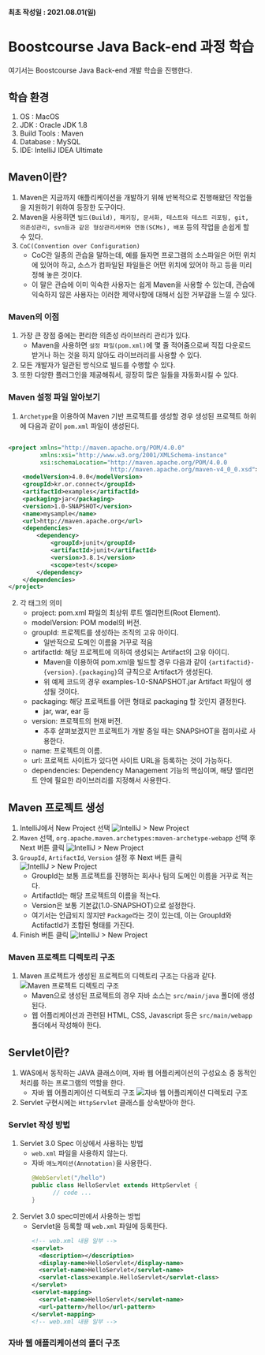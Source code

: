 #### 최초 작성일 : 2021.08.01(일)

# Boostcourse Java Back-end 과정 학습

여기서는 Boostcourse Java Back-end 개발 학습을 진행한다.

## 학습 환경

1. OS : MacOS
2. JDK : Oracle JDK 1.8
4. Build Tools : Maven
5. Database : MySQL
6. IDE: IntelliJ IDEA Ultimate

## Maven이란?

1. Maven은 지금까지 애플리케이션을 개발하기 위해 반복적으로 진행해왔던 작업들을 지원하기 위하여 등장한 도구이다.
2. Maven을 사용하면 `빌드(Build), 패키징, 문서화, 테스트와 테스트 리포팅, git, 의존성관리, svn등과 같은 형상관리서버와 연동(SCMs), 배포` 등의 작업을 손쉽게 할 수 있다.
3. `CoC(Convention over Configuration)`
    - CoC란 일종의 관습을 말하는데, 예를 들자면 프로그램의 소스파일은 어떤 위치에 있어야 하고, 소스가 컴파일된 파일들은 어떤 위치에 있어야 하고 등을 미리 정해 놓은 것이다.
    - 이 말은 관습에 이미 익숙한 사용자는 쉽게 Maven을 사용할 수 있는데, 관습에 익숙하지 않은 사용자는 이러한 제약사항에 대해서 심한 거부감을 느낄 수 있다.

### Maven의 이점

1. 가장 큰 장점 중에는 편리한 의존성 라이브러리 관리가 있다.
    - Maven을 사용하면 `설정 파일(pom.xml)`에 몇 줄 적어줌으로써 직접 다운로드 받거나 하는 것을 하지 않아도 라이브러리를 사용할 수 있다.
2. 모든 개발자가 일관된 방식으로 빌드를 수행할 수 있다.
3. 또한 다양한 플러그인을 제공해줘서, 굉장히 많은 일들을 자동화시킬 수 있다.

### Maven 설정 파일 알아보기

1. `Archetype`을 이용하여 Maven 기반 프로젝트를 생성할 경우 생성된 프로젝트 하위에 다음과 같이 `pom.xml` 파일이 생성된다.

```xml

<project xmlns="http://maven.apache.org/POM/4.0.0"
         xmlns:xsi="http://www.w3.org/2001/XMLSchema-instance"
         xsi:schemaLocation="http://maven.apache.org/POM/4.0.0 
                             http://maven.apache.org/maven-v4_0_0.xsd">
    <modelVersion>4.0.0</modelVersion>
    <groupId>kr.or.connect</groupId>
    <artifactId>examples</artifactId>
    <packaging>jar</packaging>
    <version>1.0-SNAPSHOT</version>
    <name>mysample</name>
    <url>http://maven.apache.org</url>
    <dependencies>
        <dependency>
            <groupId>junit</groupId>
            <artifactId>junit</artifactId>
            <version>3.8.1</version>
            <scope>test</scope>
        </dependency>
    </dependencies>
</project>

```

2. 각 태그의 의미
    - project: pom.xml 파일의 최상위 루트 엘리먼트(Root Element).
    - modelVersion: POM model의 버전.
    - groupId: 프로젝트를 생성하는 조직의 고유 아이디.
        - 일반적으로 도메인 이름을 거꾸로 적음
    - artifactId: 해당 프로젝트에 의하여 생성되는 Artifact의 고유 아이디.
        - Maven을 이용하여 pom.xml을 빌드할 경우 다음과 같이 `{artifactid}-{version}.{packaging}`의 규칙으로 Artifact가 생성된다.
        - 위 예제 코드의 경우 examples-1.0-SNAPSHOT.jar Artifact 파일이 생성될 것이다.
    - packaging: 해당 프로젝트를 어떤 형태로 packaging 할 것인지 결정한다.
        - jar, war, ear 등
    - version: 프로젝트의 현재 버전.
        - 추후 살펴보겠지만 프로젝트가 개발 중일 때는 SNAPSHOT을 접미사로 사용한다.
    - name: 프로젝트의 이름.
    - url: 프로젝트 사이트가 있다면 사이트 URL을 등록하는 것이 가능하다.
    - dependencies:  Dependency Management 기능의 핵심이며, 해당 엘리먼트 안에 필요한 라이브러리를 지정해서 사용한다.

## Maven 프로젝트 생성

1. IntelliJ에서 New Project 선택
   ![IntelliJ > New Project](images/setting01.png)
2. `Maven` 선택, `org.apache.maven.archetypes:maven-archetype-webapp` 선택 후 Next 버튼 클릭
   ![IntelliJ > New Project](images/setting02.png)
3. `GroupId`, `ArtifactId`, `Version` 설정 후 Next 버튼 클릭
   ![IntelliJ > New Project](images/setting03.png)
    - GroupId는 보통 프로젝트를 진행하는 회사나 팀의 도메인 이름을 거꾸로 적는다.
    - ArtifactId는 해당 프로젝트의 이름을 적는다.
    - Version은 보통 기본값(1.0-SNAPSHOT)으로 설정한다.
    - 여기서는 언급되지 않지만 `Package`라는 것이 있는데, 이는 GroupId와 ActifactId가 조합된 형태를 가진다.
4. Finish 버튼 클릭
   ![IntelliJ > New Project](images/setting04.png)

### Maven 프로젝트 디렉토리 구조

1. Maven 프로젝트가 생성된 프로젝트의 디렉토리 구조는 다음과 같다.
   ![Maven 프로젝트 디렉토리 구조](images/maven01.png)
    - Maven으로 생성된 프로젝트의 경우 자바 소스는 `src/main/java` 폴더에 생성된다.
    - 웹 어플리케이션과 관련된 HTML, CSS, Javascript 등은 `src/main/webapp` 폴더에서 작성해야 한다.

## Servlet이란?

1. WAS에서 동작하는 JAVA 클래스이며, 자바 웹 어플리케이션의 구성요소 중 동적인 처리를 하는 프로그램의 역할을 한다.
    - 자바 웹 어플리케이션 디렉토리 구조
      ![자바 웹 어플리케이션 디렉토리 구조](images/servlet01.png)
2. Servlet 구현시에는 `HttpServlet` 클래스를 상속받아야 한다.

### Servlet 작성 방법

1. Servlet 3.0 Spec 이상에서 사용하는 방법
    - `web.xml` 파일을 사용하지 않는다.
    - 자바 `애노케이션(Annotation)`을 사용한다.
      ```java
      @WebServlet("/hello")
      public class HelloServlet extends HttpServlet {
            // code ...
      }
      ```
2. Servlet 3.0 spec미만에서 사용하는 방법
    - Servlet을 등록할 때 `web.xml` 파일에 등록한다.
      ```xml
      <!-- web.xml 내용 일부 -->
      <servlet>
        <description></description>
        <display-name>HelloServlet</display-name>
        <servlet-name>HelloServlet</servlet-name>
        <servlet-class>example.HelloServlet</servlet-class>
      </servlet>
      <servlet-mapping>
        <servlet-name>HelloServlet</servlet-name>
        <url-pattern>/hello</url-pattern>
      </servlet-mapping>
      <!-- web.xml 내용 일부 -->
      ```

### 자바 웹 애플리케이션의 폴더 구조
